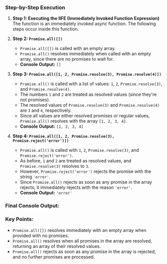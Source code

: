 ### Step-by-Step Execution

1. **Step 1: Executing the IIFE (Immediately Invoked Function Expression)**  
   The function is an immediately invoked async function. The following steps occur inside this function.

2. **Step 2: `Promise.all([])`**  
   - `Promise.all([])` is called with an empty array.
   - `Promise.all()` resolves immediately when called with an empty array, since there are no promises to wait for.
   - **Console Output:** `[]`

3. **Step 3: `Promise.all([1, 2, Promise.resolve(3), Promise.resolve(4)])`**  
   - `Promise.all()` is called with a list of values: `1`, `2`, `Promise.resolve(3)`, and `Promise.resolve(4)`.
   - The numbers `1` and `2` are treated as resolved values (since they're not promises).
   - The resolved values of `Promise.resolve(3)` and `Promise.resolve(4)` are `3` and `4`, respectively.
   - Since all values are either resolved promises or regular values, `Promise.all()` resolves with the array `[1, 2, 3, 4]`.
   - **Console Output:** `[1, 2, 3, 4]`

4. **Step 4: `Promise.all([1, 2, Promise.resolve(3), Promise.reject('error')])`**  
   - `Promise.all()` is called with `1`, `2`, `Promise.resolve(3)`, and `Promise.reject('error')`.
   - As before, `1` and `2` are treated as resolved values, and `Promise.resolve(3)` resolves to `3`.
   - However, `Promise.reject('error')` rejects the promise with the string `'error'`.
   - Since `Promise.all()` rejects as soon as any promise in the array rejects, it immediately rejects with the reason `'error'`.
   - **Console Output:** `'error'`

### Final Console Output:

### Key Points:
- `Promise.all([])` resolves immediately with an empty array when provided with no promises.
- `Promise.all()` resolves when all promises in the array are resolved, returning an array of their resolved values.
- `Promise.all()` rejects as soon as any promise in the array is rejected, and no further promises are processed.
